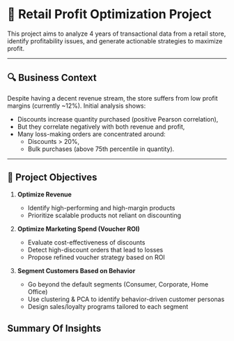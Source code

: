 # 🧠 Retail Profit Optimization Project

This project aims to analyze 4 years of transactional data from a retail store, identify profitability issues, and generate actionable strategies to maximize profit.

---

## 🔍 Business Context

Despite having a decent revenue stream, the store suffers from low profit margins (currently ~12%). Initial analysis shows:

- Discounts increase quantity purchased (positive Pearson correlation),
- But they correlate negatively with both revenue and profit,
- Many loss-making orders are concentrated around:
  - Discounts > 20%,
  - Bulk purchases (above 75th percentile in quantity).

---

## 🎯 Project Objectives

1. **Optimize Revenue**  
   - Identify high-performing and high-margin products  
   - Prioritize scalable products not reliant on discounting

2. **Optimize Marketing Spend (Voucher ROI)**  
   - Evaluate cost-effectiveness of discounts  
   - Detect high-discount orders that lead to losses  
   - Propose refined voucher strategy based on ROI

3. **Segment Customers Based on Behavior**  
   - Go beyond the default segments (Consumer, Corporate, Home Office)  
   - Use clustering & PCA to identify behavior-driven customer personas  
   - Design sales/loyalty programs tailored to each segment


## Summary Of Insights 




